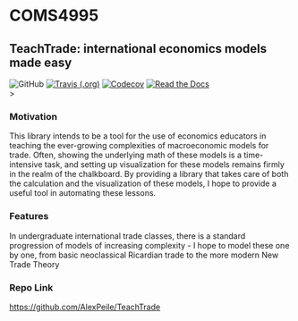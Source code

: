 # COMS4995
## TeachTrade: international economics models made easy
![GitHub](https://img.shields.io/github/license/AlexPeile/TeachTrade?style=flat-square)
[![Travis (.org)](https://img.shields.io/travis/AlexPeile/TeachTrade?style=flat-square)](https://travis-ci.org/github/AlexPeile/TeachTrade)
[![Codecov](https://img.shields.io/codecov/c/github/AlexPeile/TeachTrade?style=flat-square)](https://codecov.io/gh/AlexPeile/TeachTrade) 
[![Read the Docs](https://img.shields.io/readthedocs/TeachTrade.svg?style=flat-square)](https://teachtrade.readthedocs.io/en/latest/)<br/> > 
### Motivation
This library intends to be a tool for the use of economics educators in teaching the ever-growing complexities of macroeconomic models for trade. Often, showing the underlying math of these models is a time-intensive task, and setting up visualization for these models remains firmly in the realm of the chalkboard. By providing a library that takes care of both the calculation and the visualization of these models, I hope to provide a useful tool in automating these lessons.
### Features
In undergraduate international trade classes, there is a standard progression of models of increasing complexity - I hope to model these one by one, from basic neoclassical Ricardian trade to the more modern New Trade Theory
### Repo Link
https://github.com/AlexPeile/TeachTrade
